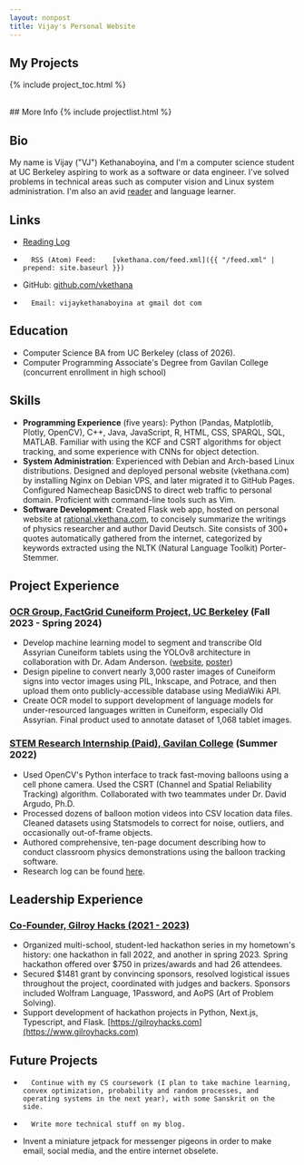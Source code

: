 ```yaml
---
layout: nonpost
title: Vijay's Personal Website
---
```

## My Projects
{% include project_toc.html %}

<br />
## More Info
{% include projectlist.html %}

## Bio

My name is Vijay ("VJ") Kethanaboyina, and I'm a computer science student at UC Berkeley aspiring to work as a software or data engineer. 
I've solved problems in technical areas such as computer vision and Linux system administration. I'm also an avid [reader](reading_log) and language learner.

## Links

*   [Reading Log](reading_log)
*		RSS (Atom) Feed:	[vkethana.com/feed.xml]({{ "/feed.xml" | prepend: site.baseurl }}) 
*   GitHub: [github.com/vkethana](https://www.github.com/vkethana)
*		Email: vijaykethanaboyina at gmail dot com


## Education

*   Computer Science BA from UC Berkeley (class of 2026).
*   Computer Programming Associate's Degree from Gavilan College (concurrent enrollment in high school)

## Skills

*   **Programming Experience** (five years): Python (Pandas, Matplotlib, Plotly, OpenCV), C++, Java, JavaScript, R, HTML, CSS, SPARQL, SQL, MATLAB. Familiar with using the KCF and CSRT algorithms for object tracking, and some experience with CNNs for object detection.
*   **System Administration**: Experienced with Debian and Arch-based Linux distributions. Designed and deployed personal website (vkethana.com) by installing Nginx on Debian VPS, and later migrated it to GitHub Pages. Configured Namecheap BasicDNS to direct web traffic to personal domain. Proficient with command-line tools such as Vim.
* **Software Development**: Created Flask web app, hosted on personal website at [rational.vkethana.com](https://rational.vkethana.com), to concisely summarize the writings of physics researcher and author David Deutsch. Site consists of 300+ quotes automatically gathered from the internet, categorized by keywords extracted using the NLTK (Natural Language Toolkit) Porter-Stemmer. 

## Project Experience

### [OCR Group, FactGrid Cuneiform Project, UC Berkeley](https://drive.google.com/file/d/1vlQzFKQ6lDvLLq6qpwZd_4Shadr_Uq7i/view) (Fall 2023 - Spring 2024)

* Develop machine learning model to segment and transcribe Old Assyrian Cuneiform tablets using the YOLOv8 architecture in collaboration with Dr. Adam Anderson. ([website](https://database.factgrid.de/wiki/FactGrid:Cuneiform_Project), [poster](https://drive.google.com/file/d/1vlQzFKQ6lDvLLq6qpwZd_4Shadr_Uq7i/view))
* Design pipeline to convert nearly 3,000 raster images of Cuneiform signs into vector images using PIL, Inkscape, and Potrace, and then upload them onto publicly-accessible database using MediaWiki API.
* Create OCR model to support development of language models for under-resourced languages written in Cuneiform, especially Old Assyrian. Final product used to annotate dataset of 1,068 tablet images.

### [STEM Research Internship (Paid), Gavilan College](https://github.com/vkethana/balloon-tracking-software) (Summer 2022)

*   Used OpenCV's Python interface to track fast-moving balloons using a cell phone camera. Used the CSRT (Channel and Spatial Reliability Tracking) algorithm. Collaborated with two teammates under Dr. David Argudo, Ph.D.
*   Processed dozens of balloon motion videos into CSV location data files. Cleaned datasets using Statsmodels to correct for noise, outliers, and occasionally out-of-frame objects.
*   Authored comprehensive, ten-page document describing how to conduct classroom physics demonstrations using the balloon tracking software.
*   Research log can be found [here](https://www.gavengineering.club/project/4).

## Leadership Experience

### [Co-Founder, Gilroy Hacks (2021 - 2023)](https://gilroyhacks.com)

*   Organized multi-school, student-led hackathon series in my hometown's history: one hackathon in fall 2022, and another in spring 2023. Spring hackathon offered over $750 in prizes/awards and had 26 attendees.
*   Secured $1481 grant by convincing sponsors, resolved logistical issues throughout the project, coordinated with judges and backers. Sponsors included Wolfram Language, 1Password, and AoPS (Art of Problem Solving).
*   Support development of hackathon projects in Python, Next.js, Typescript, and Flask. [https://gilroyhacks.com](https://www.gilroyhacks.com)

## Future Projects
*		Continue with my CS coursework (I plan to take machine learning, convex optimization, probability and random processes, and operating systems in the next year), with some Sanskrit on the side. 
*		Write more technical stuff on my blog.
*   Invent a miniature jetpack for messenger pigeons in order to make email, social media, and the entire internet obselete.

